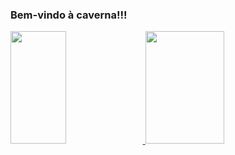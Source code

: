 ### Bem-vindo à caverna!!!
<div align="left">
  <a href="https://github.com/OthavioH">
  <img width="42%" height="180em" src="https://github-readme-stats.vercel.app/api?username=OthavioH&show_icons=true&theme=midnight-purple&include_all_commits=true&count_private=true"/>
  <img width="50%" height="180em" src="https://github-readme-stats.vercel.app/api/top-langs/?username=OthavioH&layout=compact&langs_count=16&theme=midnight-purple"/>
</div>
<!--
**OthavioH/OthavioH** is a ✨ _special_ ✨ repository because its `README.md` (this file) appears on your GitHub profile.

Here are some ideas to get you started:

- 🔭 I’m currently working on ...
- 🌱 I’m currently learning ...
- 👯 I’m looking to collaborate on ...
- 🤔 I’m looking for help with ...
- 💬 Ask me about ...
- 📫 How to reach me: ...
- 😄 Pronouns: ...
- ⚡ Fun fact: ...
-->
